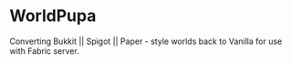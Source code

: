 # WorldPupa
Converting Bukkit || Spigot || Paper - style worlds back to Vanilla for use with Fabric server.
